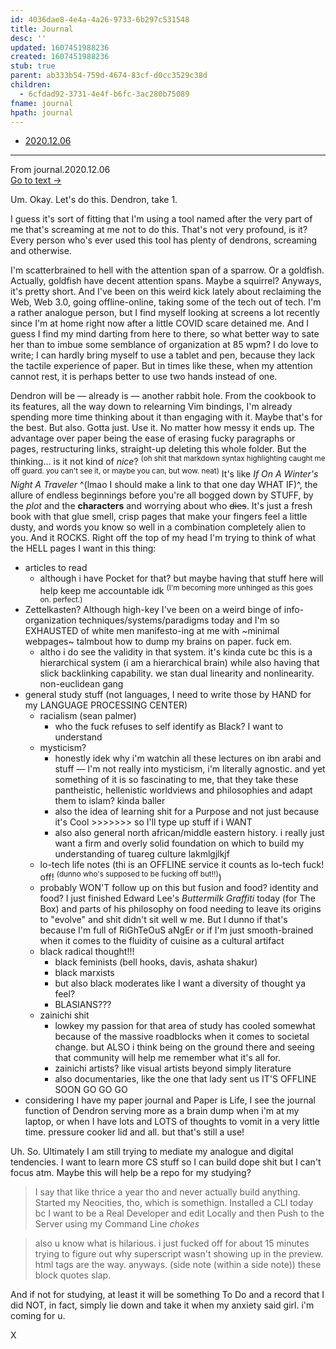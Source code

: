 ```yaml
---
id: 4036dae8-4e4a-4a26-9733-6b297c531548
title: Journal
desc: ''
updated: 1607451988236
created: 1607451988236
stub: true
parent: ab333b54-759d-4674-83cf-d0cc3529c38d
children:
  - 6cfdad92-3731-4e4f-b6fc-3ac280b75089
fname: journal
hpath: journal
---
```

- [2020.12.06](0f67179e-c741-4f07-9fd2-e3f98a3659ef)

* * *



<div class="portal-container">
<div class="portal-head">
<div class="portal-backlink" >
<div class="portal-title">From <span class="portal-text-title">journal.2020.12.06</span></div>
<a href="0f67179e-c741-4f07-9fd2-e3f98a3659ef.html" class="portal-arrow">Go to text <span class="right-arrow">→</span></a>
</div>
</div>
<div id="portal-parent-anchor" class="portal-parent" markdown="1">
<div class="portal-parent-fader-top"></div>
<div class="portal-parent-fader-bottom"></div>        
  
Um. Okay. Let's do this. Dendron, take 1.

I guess it's sort of fitting that I'm using a tool named after the very part of me that's screaming at me not to do this. That's not very profound, is it? Every person who's ever used this tool has plenty of dendrons, screaming and otherwise.

I'm scatterbrained to hell with the attention span of a sparrow. Or a goldfish. Actually, goldfish have decent attention spans. Maybe a squirrel? Anyways, it's pretty short. And I've been on this weird kick lately about reclaiming the Web, Web 3.0, going offline-online, taking some of the tech out of tech. I'm a rather analogue person, but I find myself looking at screens a lot recently since I'm at home right now after a little COVID scare detained me. And I guess I find my mind darting from here to there, so what better way to sate her than to imbue some semblance of organization at 85 wpm? I do love to write; I can hardly bring myself to use a tablet and pen, because they lack the tactile experience of paper. But in times like these, when my attention cannot rest, it is perhaps better to use two hands instead of one.

Dendron will be — already is — another rabbit hole. From the cookbook to its features, all the way down to relearning Vim bindings, I'm already spending more time thinking about it than engaging with it. Maybe that's for the best. But also. Gotta just. Use it. No matter how messy it ends up. The advantage over paper being the ease of erasing fucky paragraphs or pages, restructuring links, straight-up deleting this whole folder. But the thinking... is it not kind of _nice_? <sup>(oh shit that markdown syntax highlighting caught me off guard. you can't see it, or maybe you can, but wow. neat)</sup> It's like _If On A Winter's Night A Traveler_ ^(lmao I should make a link to that one day WHAT IF)^, the allure of endless beginnings before you're all bogged down by STUFF, by the _plot_ and the **characters** and worrying about who ~~dies~~. It's just a fresh book with that glue smell, crisp pages that make your fingers feel a little dusty, and words you know so well in a combination completely alien to you. And it ROCKS. Right off the top of my head I'm trying to think of what the HELL pages I want in this thing:

- articles to read
  - although i have Pocket for that? but maybe having that stuff here will help keep me accountable idk <sup>(I'm becoming more unhinged as this goes on. perfect.)</sup>
- Zettelkasten? Although high-key I've been on a weird binge of info-organization techniques/systems/paradigms today and I'm so EXHAUSTED of white men manifesto-ing at me with ~minimal webpages~ talmbout how to dump my brains on paper. fuck em.
  - altho i do see the validity in that system. it's kinda cute bc this is a hierarchical system (i am a hierarchical brain) while also having that slick backlinking capability. we stan dual linearity and nonlinearity. non-euclidean gang
- general study stuff (not languages, I need to write those by HAND for my LANGUAGE PROCESSING CENTER)
  - racialism (sean palmer)
    - who the fuck refuses to self identify as Black? I want to understand
  - mysticism? 
    - honestly idek why i'm watchin all these lectures on ibn arabi and stuff — I'm not really into mysticism, i'm literally agnostic. and yet something of it is so fascinating to me, that they take these pantheistic, hellenistic worldviews and philosophies and adapt them to islam? kinda baller
    - also the idea of learning shit for a Purpose and not just because it's Cool >>>>>>> so I'll type up stuff if i WANT
    - also also general north african/middle eastern history. i really just want a firm and overly solid foundation on which to build my understanding of tuareg culture lakmlgjlkjf
  - lo-tech life notes (thi is an OFFLINE service it counts as lo-tech fuck! off! <sup>(dunno who's supposed to be fucking off but!!)</sup>)
  - probably WON'T follow up on this but fusion and food? identity and food? I just finished Edward Lee's _Buttermilk Graffiti_ today (for The Box) and parts of his philosophy on food needing to leave its origins to "evolve" and shit didn't sit well w me. But I dunno if that's because I'm full of RiGhTeOuS aNgEr or if I'm just smooth-brained when it comes to the fluidity of cuisine as a cultural artifact
  - black radical thought!!!
    - black feminists (bell hooks, davis, ashata shakur)
    - black marxists
    - but also black moderates like I want a diversity of thought ya feel?
    - BLASIANS???
  - zainichi shit
    - lowkey my passion for that area of study has cooled somewhat because of the massive roadblocks when it comes to societal change. but ALSO i think being on the ground there and seeing that community will help me remember what it's all for.
    - zainichi artists? like visual artists beyond simply literature
    - also documentaries, like the one that lady sent us IT'S OFFLINE SOON GO GO GO
- considering I have my paper journal and Paper is Life, I see the journal function of Dendron serving more as a brain dump when i'm at my laptop, or when I have lots and LOTS of thoughts to vomit in a very little time. pressure cooker lid and all. but that's still a use!

Uh. So. Ultimately I am still trying to mediate my analogue and digital tendencies. I want to learn more CS stuff so I can build dope shit but I can't focus atm. Maybe this will help be a repo for my studying?

> I say that like thrice a year tho and never actually build anything. Started my Neocities, tho, which is somethign. Installed a CLI today bc I want to be a Real Developer and edit Locally and then Push to the Server using my Command Line _chokes_ 

> also u know what is hilarious. i just fucked off for about 15 minutes trying to figure out why superscript wasn't showing up in the preview. html tags are the way. anyways. (side note (within a side note)) these block quotes slap.

And if not for studying, at least it will be something To Do and a record that I did NOT, in fact, simply lie down and take it when my anxiety said girl. i'm coming for u.

X



</div>    
</div>

